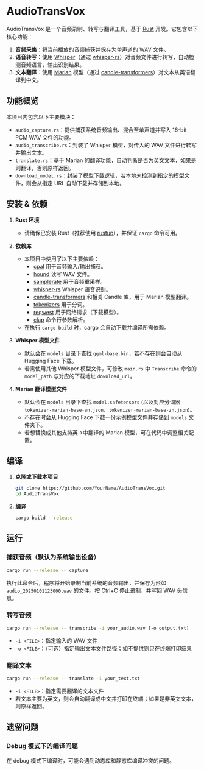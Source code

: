 # AudioTransVox

AudioTransVox 是一个音频录制、转写与翻译工具，基于 [Rust](https://www.rust-lang.org/) 开发。它包含以下核心功能：

1. **音频采集**：将当前播放的音频捕获并保存为单声道的 WAV 文件。  
2. **语音转写**：使用 [Whisper](https://github.com/openai/whisper)（通过 [whisper-rs](https://github.com/tazz4843/whisper-rs)）对音频文件进行转写，自动检测音频语言，输出识别结果。  
3. **文本翻译**：使用 [Marian](https://huggingface.co/Helsinki-NLP) 模型（通过 [candle-transformers](https://github.com/huggingface/candle/tree/main/candle-transformers)）对文本从英语翻译到中文。

## 功能概览

本项目内包含以下主要模块：
- `audio_capture.rs`：提供捕获系统音频输出、混合至单声道并写入 16-bit PCM WAV 文件的功能。  
- `audio_transcribe.rs`：封装了 Whisper 模型，对传入的 WAV 文件进行转写并输出文本。  
- `translate.rs`：基于 Marian 的翻译功能，自动判断是否为英文文本，如果是则翻译，否则原样返回。  
- `download_model.rs`：封装了模型下载逻辑，若本地未检测到指定的模型文件，则会从指定 URL 自动下载并存储到本地。

## 安装 & 依赖

1. **Rust 环境**  
   - 请确保已安装 Rust（推荐使用 [rustup](https://www.rust-lang.org/tools/install)），并保证 `cargo` 命令可用。  

2. **依赖库**  
   - 本项目中使用了以下主要依赖：
     - [cpal](https://github.com/RustAudio/cpal) 用于音频输入/输出捕获。
     - [hound](https://github.com/ruuda/hound) 读写 WAV 文件。
     - [samplerate](https://github.com/WebAudio/cpal) 用于音频重采样。
     - [whisper-rs](https://github.com/tazz4843/whisper-rs) Whisper 语音识别。
     - [candle-transformers](https://github.com/huggingface/candle/tree/main/candle-transformers) 和相关 Candle 库，用于 Marian 模型翻译。
     - [tokenizers](https://github.com/huggingface/tokenizers) 用于分词。
     - [reqwest](https://github.com/seanmonstar/reqwest) 用于网络请求（下载模型）。
     - [clap](https://github.com/clap-rs/clap) 命令行参数解析。
   - 在执行 `cargo build` 时，cargo 会自动下载并编译所需依赖。

3. **Whisper 模型文件**  
   - 默认会在 `models` 目录下查找 `ggml-base.bin`，若不存在则会自动从 Hugging Face 下载。
   - 若需使用其他 Whisper 模型文件，可修改 `main.rs` 中 `Transcribe` 命令的 `model_path` 与对应的下载地址 `download_url`。

4. **Marian 翻译模型文件**  
   - 默认会在 `models` 目录下查找 `model.safetensors` (以及对应分词器 `tokenizer-marian-base-en.json`、`tokenizer-marian-base-zh.json`)。  
   - 不存在时会从 Hugging Face 下载一份示例模型文件并存储到 `models` 文件夹下。  
   - 若想替换成其他支持英->中翻译的 Marian 模型，可在代码中调整相关配置。

## 编译

1. **克隆或下载本项目**  
   ```bash
   git clone https://github.com/YourName/AudioTransVox.git
   cd AudioTransVox
   ```

2. **编译**  
   ```bash
   cargo build --release
   ```

## 运行

### 捕获音频（默认为系统输出设备）

```bash
cargo run --release -- capture
```

执行此命令后，程序将开始录制当前系统的音频输出，并保存为形如 `audio_20250101123000.wav` 的文件。按 Ctrl+C 停止录制，并写回 WAV 头信息。

### 转写音频

```bash
cargo run --release -- transcribe -i your_audio.wav [-o output.txt]
```

- `-i <FILE>`：指定输入的 WAV 文件
- `-o <FILE>`：（可选）指定输出文本文件路径；如不提供则只在终端打印结果

### 翻译文本

```bash
cargo run --release -- translate -i your_text.txt
```

- `-i <FILE>`：指定需要翻译的文本文件
- 若文本主要为英文，则会自动翻译成中文并打印在终端；如果是非英文文本，则原样返回。

## 遗留问题

### Debug 模式下的编译问题

在 debug 模式下编译时，可能会遇到动态库和静态库编译冲突的问题。